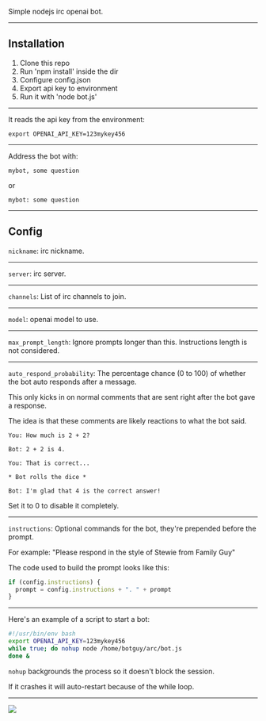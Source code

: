 Simple nodejs irc openai bot.

---

## Installation

1) Clone this repo
1) Run 'npm install' inside the dir
1) Configure config.json
1) Export api key to environment
1) Run it with 'node bot.js'

---

It reads the api key from the environment:

`export OPENAI_API_KEY=123mykey456`

---

Address the bot with:

`mybot, some question`

or 

`mybot: some question`

---

## Config

`nickname`: irc nickname.

---

`server`: irc server.

---

`channels`: List of irc channels to join.

---

`model`: openai model to use.

---

`max_prompt_length`: Ignore prompts longer than this. Instructions length is not considered.

---

`auto_respond_probability`: The percentage chance (0 to 100) of whether the bot auto responds after a message.

This only kicks in on normal comments that are sent right after the bot gave a response.

The idea is that these comments are likely reactions to what the bot said.

```
You: How much is 2 + 2?

Bot: 2 + 2 is 4.

You: That is correct...

* Bot rolls the dice *

Bot: I'm glad that 4 is the correct answer! 
```

Set it to 0 to disable it completely.

---

`instructions`: Optional commands for the bot, they're prepended before the prompt.

For example: "Please respond in the style of Stewie from Family Guy"

The code used to build the prompt looks like this:

```js
if (config.instructions) {
  prompt = config.instructions + ". " + prompt
}
```

---

Here's an example of a script to start a bot:

```bash
#!/usr/bin/env bash
export OPENAI_API_KEY=123mykey456
while true; do nohup node /home/botguy/arc/bot.js
done &
```

`nohup` backgrounds the process so it doesn't block the session.

If it crashes it will auto-restart because of the while loop.

---

![](https://i.imgur.com/H9yo8Jt.jpg)